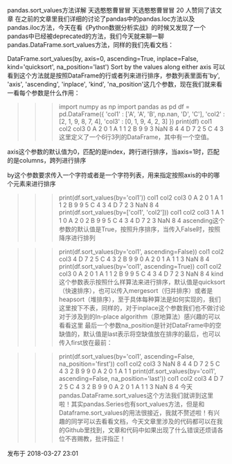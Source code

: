 pandas.sort_values方法详解
天选憨憨曹冒冒
天选憨憨曹冒冒
20 人赞同了该文章
在之前的文章里我们详细的讨论了pandas中的pandas.loc方法以及pandas.iloc方法，今天在看《Python数据分析实战》的时候又发现了一个pandas中已经被deprecated的方法，我们今天就来聊一聊pandas.DataFrame.sort_values方法，同样的我们先看文档：

DataFrame.sort_values(by, axis=0, ascending=True, inplace=False, kind='quicksort', na_position='last')
Sort by the values along either axis
可以看到这个方法就是按照DataFrame的行或者列来进行排序，参数列表里面有'by', 'axis', 'ascending', 'inplace', 'kind', 'na_position'这几个参数，现在我们就来看一看每个参数是什么作用：

>>> import numpy as np
>>> import pandas as pd
>>> df = pd.DataFrame({
    'col1' : ['A', 'A', 'B', np.nan, 'D', 'C'],
    'col2' : [2, 1, 9, 8, 7, 4],
    'col3' : [0, 1, 9, 4, 2, 3]
})
>>> print(df)
  col1  col2  col3
0    A     2     0
1    A     1     1
2    B     9     9
3  NaN     8     4
4    D     7     2
5    C     4     3
这里定义了一个6行3列的DataFrame，其中有一个空值。

axis这个参数的默认值为0，匹配的是index，跨行进行排序，当axis=1时，匹配的是columns，跨列进行排序

by这个参数要求传入一个字符或者是一个字符列表，用来指定按照axis的中的哪个元素来进行排序

>>> print(df.sort_values(by='col1'))
  col1  col2  col3
0    A     2     0
1    A     1     1
2    B     9     9
5    C     4     3
4    D     7     2
3  NaN     8     4
>>> print(df.sort_values(by=['col1', 'col2']))
  col1  col2  col3
1    A     1     1
0    A     2     0
2    B     9     9
5    C     4     3
4    D     7     2
3  NaN     8     4
ascending这个参数的默认值是True，按照升序排序，当传入False时，按照降序进行排列

>>> print(df.sort_values(by='col1', ascending=False))
  col1  col2  col3
4    D     7     2
5    C     4     3
2    B     9     9
0    A     2     0
1    A     1     1
3  NaN     8     4
>>> print(df.sort_values(by='col1', ascending=True))
  col1  col2  col3
0    A     2     0
1    A     1     1
2    B     9     9
5    C     4     3
4    D     7     2
3  NaN     8     4
kind这个参数表示按照什么样算法来进行排序，默认值是quicksort（快速排序），也可以传入mergesort（归并排序）或者是heapsort（堆排序），至于具体每种算法是如何实现的，我们这里按下不表，同样的，对于inplace这个参数我们也不做讨论对于涉及到的In-place algorithm（原地算法）感兴趣的可以看看这里
最后一个参数na_position是针对DataFrame中的空缺值的，默认值是last表示将空缺值放在排序的最后，也可以传入first放在最前：

>>> print(df.sort_values(by='col1', ascending=False, na_position='first'))
  col1  col2  col3
3  NaN     8     4
4    D     7     2
5    C     4     3
2    B     9     9
0    A     2     0
1    A     1     1
>>> print(df.sort_values(by='col1', ascending=False, na_position='last'))
  col1  col2  col3
4    D     7     2
5    C     4     3
2    B     9     9
0    A     2     0
1    A     1     1
3  NaN     8     4
今天pandas.DataFrame.sort_values这个方法我们就讲到这里啦！其实pandas.Series也有sort_values方法，但是和Dataframe.sort_values的用法很接近，我就不赘述啦！有兴趣的同学可以去看看文档，今天文章里涉及的代码都可以在我的Github里找到，文章和代码中如果出现了什么错误还烦请各位不吝赐教，批评指正！

发布于 2018-03-27 23:01
